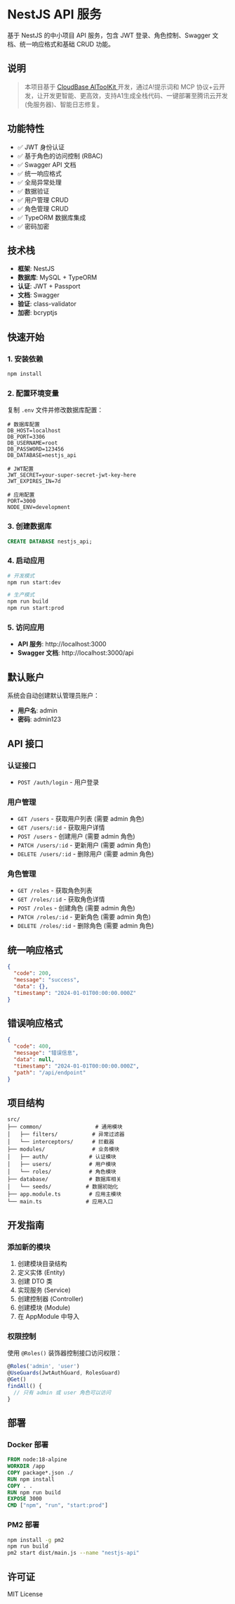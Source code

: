 # NestJS API 服务

基于 NestJS 的中小项目 API 服务，包含 JWT 登录、角色控制、Swagger 文档、统一响应格式和基础 CRUD 功能。

## 说明

>本项目基于 [CloudBase AlToolKit ](https://docs.cloudbase.net/cli-v1/ai/introduce)开发，通过A!提示词和 MCP 协议+云开发，让开发更智能、更高效，支持A1生成全栈代码、一键部署至腾讯云开发(免服务器)、智能日志修复。

## 功能特性

- ✅ JWT 身份认证
- ✅ 基于角色的访问控制 (RBAC)
- ✅ Swagger API 文档
- ✅ 统一响应格式
- ✅ 全局异常处理
- ✅ 数据验证
- ✅ 用户管理 CRUD
- ✅ 角色管理 CRUD
- ✅ TypeORM 数据库集成
- ✅ 密码加密

## 技术栈

- **框架**: NestJS
- **数据库**: MySQL + TypeORM
- **认证**: JWT + Passport
- **文档**: Swagger
- **验证**: class-validator
- **加密**: bcryptjs

## 快速开始

### 1. 安装依赖

```bash
npm install
```

### 2. 配置环境变量

复制 `.env` 文件并修改数据库配置：

```env
# 数据库配置
DB_HOST=localhost
DB_PORT=3306
DB_USERNAME=root
DB_PASSWORD=123456
DB_DATABASE=nestjs_api

# JWT配置
JWT_SECRET=your-super-secret-jwt-key-here
JWT_EXPIRES_IN=7d

# 应用配置
PORT=3000
NODE_ENV=development
```

### 3. 创建数据库

```sql
CREATE DATABASE nestjs_api;
```

### 4. 启动应用

```bash
# 开发模式
npm run start:dev

# 生产模式
npm run build
npm run start:prod
```

### 5. 访问应用

- **API 服务**: http://localhost:3000
- **Swagger 文档**: http://localhost:3000/api

## 默认账户

系统会自动创建默认管理员账户：

- **用户名**: admin
- **密码**: admin123

## API 接口

### 认证接口

- `POST /auth/login` - 用户登录

### 用户管理

- `GET /users` - 获取用户列表 (需要 admin 角色)
- `GET /users/:id` - 获取用户详情
- `POST /users` - 创建用户 (需要 admin 角色)
- `PATCH /users/:id` - 更新用户 (需要 admin 角色)
- `DELETE /users/:id` - 删除用户 (需要 admin 角色)

### 角色管理

- `GET /roles` - 获取角色列表
- `GET /roles/:id` - 获取角色详情
- `POST /roles` - 创建角色 (需要 admin 角色)
- `PATCH /roles/:id` - 更新角色 (需要 admin 角色)
- `DELETE /roles/:id` - 删除角色 (需要 admin 角色)

## 统一响应格式

```json
{
  "code": 200,
  "message": "success",
  "data": {},
  "timestamp": "2024-01-01T00:00:00.000Z"
}
```

## 错误响应格式

```json
{
  "code": 400,
  "message": "错误信息",
  "data": null,
  "timestamp": "2024-01-01T00:00:00.000Z",
  "path": "/api/endpoint"
}
```

## 项目结构

```
src/
├── common/                 # 通用模块
│   ├── filters/           # 异常过滤器
│   └── interceptors/      # 拦截器
├── modules/               # 业务模块
│   ├── auth/             # 认证模块
│   ├── users/            # 用户模块
│   └── roles/            # 角色模块
├── database/             # 数据库相关
│   └── seeds/           # 数据初始化
├── app.module.ts         # 应用主模块
└── main.ts              # 应用入口
```

## 开发指南

### 添加新的模块

1. 创建模块目录结构
2. 定义实体 (Entity)
3. 创建 DTO 类
4. 实现服务 (Service)
5. 创建控制器 (Controller)
6. 创建模块 (Module)
7. 在 AppModule 中导入

### 权限控制

使用 `@Roles()` 装饰器控制接口访问权限：

```typescript
@Roles('admin', 'user')
@UseGuards(JwtAuthGuard, RolesGuard)
@Get()
findAll() {
  // 只有 admin 或 user 角色可以访问
}
```

## 部署

### Docker 部署

```dockerfile
FROM node:18-alpine
WORKDIR /app
COPY package*.json ./
RUN npm install
COPY . .
RUN npm run build
EXPOSE 3000
CMD ["npm", "run", "start:prod"]
```

### PM2 部署

```bash
npm install -g pm2
npm run build
pm2 start dist/main.js --name "nestjs-api"
```

## 许可证

MIT License